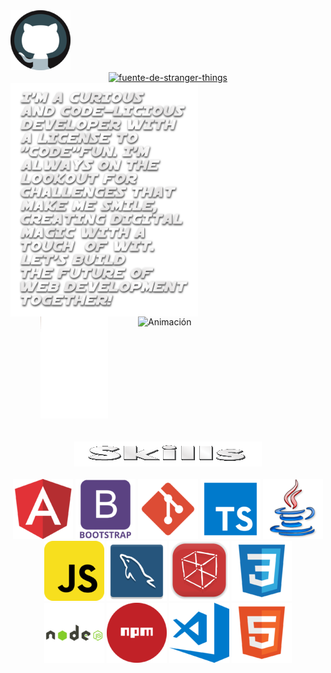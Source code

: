 <div align="left">
  <img src="https://github.com/ElyJF/ElyJF/blob/main/github_logo_icon_188438.png"/>
</div>
<div align="center">
<a href="https://fontmeme.com/es/fuente-de-stranger-things/"><img src="https://fontmeme.com/permalink/230630/5b46a9b040e9dd06947c6f23ffbbc6bb.png" alt="fuente-de-stranger-things" border="0"></a></div>

<div>
  <img src="https://github.com/ElyJF/ElyJF/blob/main/I-m-a-curious-and-code-liciou-30-6-2023%20(2).png" alt="Imagen" align="left" width="300" />
  <img src="https://github.com/ElyJF/ElyJF/blob/main/Dise%C3%B1o%20sin%20t%C3%ADtulo%20(2)%20(2).gif" alt="Animación" align="right" width="300" />
</div>
<br>
<br>
<br>
<br>
<br>
<br>
<br>
<br>
<br>
<br>
<br>
<br>
<br>
<br>
<br>
<br>
<br>
<br>
<div align="center"><img src="https://github.com/ElyJF/ElyJF/blob/main/YIgV.gif"/>
</div>
<br>
<br>
<div align="center">
<img src="https://github.com/ElyJF/ElyJF/blob/main/Skills-28-6-2023.gif" width="300px" height="40px" autoplay loop/>
</div>
<br>
<div align="center">
<code><img src="https://github.com/ElyJF/ElyJF/blob/main/angular_logo_icon_169595.png"/></code>
<code><img src="https://github.com/ElyJF/ElyJF/blob/main/bootstrap_plain_wordmark_logo_icon_146620.png"/></code>
<code><img src="https://github.com/ElyJF/ElyJF/blob/main/file_type_git_icon_130581.png"/></code>
<code><img src="https://github.com/ElyJF/ElyJF/blob/main/file_type_typescript_official_icon_130107.png"/></code>
<code><img src="https://github.com/ElyJF/ElyJF/blob/main/java_15498.png"/></code>
<code><img src="https://github.com/ElyJF/ElyJF/blob/main/javascript_icon_130900.png"/></code>
<code><img src="https://github.com/ElyJF/ElyJF/blob/main/mysqlworkbench_93532.png"/></code>
<code><img src="https://github.com/ElyJF/ElyJF/blob/main/netbeans_22517.png"/></code>
<code><img src="https://github.com/ElyJF/ElyJF/blob/main/file_type_css_icon_130661.png"/></code>
 </div>
 <div align="center">
<code><img src="https://github.com/ElyJF/ElyJF/blob/main/nodejs_original_wordmark_logo_icon_146412.png"/></code>
<code><img src="https://github.com/ElyJF/ElyJF/blob/main/npm_icon_146141.png"/></code>
<code><img src="https://github.com/ElyJF/ElyJF/blob/main/visualstudio_code_logo_icon_170247.png"/></code>
<code><img src="https://github.com/ElyJF/ElyJF/blob/main/file_type_html_icon_130541.png"/></code>
 </div>


